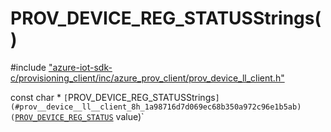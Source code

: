 # PROV_DEVICE_REG_STATUSStrings()

\#include ["azure-iot-sdk-c/provisioning_client/inc/azure_prov_client/prov_device_ll_client.h"](../iot-c-ref-prov-device-ll-client-h.md)  

const char * `[`PROV_DEVICE_REG_STATUSStrings`](#prov__device__ll__client_8h_1a98716d7d069ec68b350a972c96e1b5ab)(`[`PROV_DEVICE_REG_STATUS`](#prov__device__ll__client_8h_1aa49854aa442e8d497377076d841a7f72) value)`

